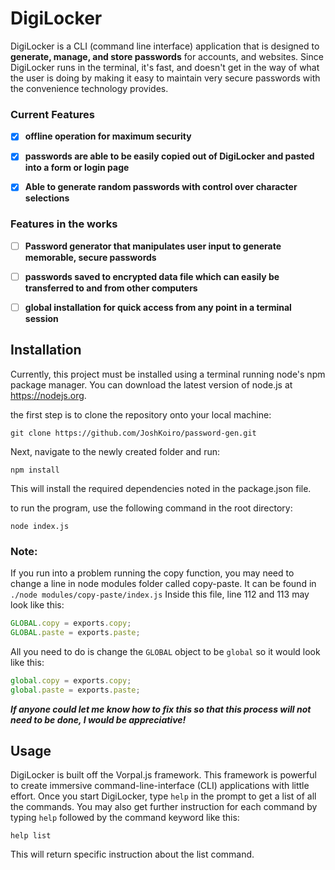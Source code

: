 # DigiLocker

DigiLocker is a CLI (command line interface) application that is designed to **generate, manage, and store passwords** for accounts, and websites. Since DigiLocker runs in the terminal, it's fast, and doesn't get in the way of what the user is doing by making it easy to maintain very secure passwords with the convenience technology provides.

### Current Features

- [x] **offline operation for maximum security**

- [x] **passwords are able to be easily copied out of DigiLocker and pasted into a form or login page**

- [x] **Able to generate random passwords with control over character selections**

### Features in the works

- [ ] **Password generator that manipulates user input to generate memorable, secure passwords**

- [ ] **passwords saved to encrypted data file which can easily be transferred to and from other computers**

- [ ] **global installation for quick access from any point in a terminal session**

## Installation

Currently, this project must be installed using a terminal running node's npm package manager. You can download the latest version of node.js at https://nodejs.org.

the first step is to clone the repository onto your local machine:

`git clone https://github.com/JoshKoiro/password-gen.git`

Next, navigate to the newly created folder and run:

`npm install`

This will install the required dependencies noted in the package.json file.
<!-- Potentially add a comment about needing to install copy-paste globally -->

to run the program, use the following command in the root directory:

`node index.js`

### Note:

If you run into a problem running the copy function, you may need to change a line in node modules folder called copy-paste. It can be found in `./node modules/copy-paste/index.js` Inside this file, line 112 and 113 may look like this:

``` javascript
GLOBAL.copy = exports.copy;
GLOBAL.paste = exports.paste;

```

All you need to do is change the `GLOBAL` object to be `global` so it would look like this:

```javascript
global.copy = exports.copy;
global.paste = exports.paste;
```

***If anyone could let me know how to fix this so that this process will not need to be done, I would be appreciative!***

## Usage

DigiLocker is built off the Vorpal.js framework. This framework is powerful to create immersive command-line-interface (CLI) applications with little effort. Once you start DigiLocker, type `help` in the prompt to get a list of all the commands. You may also get further instruction for each command by typing `help` followed by the command keyword like this:

`help list`

This will return specific instruction about the list command.
